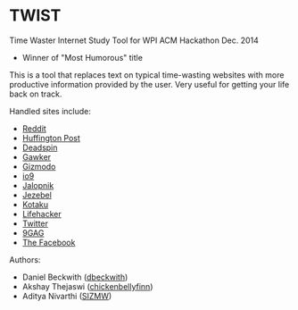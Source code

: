 TWIST
=====

Time Waster Internet Study Tool for WPI ACM Hackathon Dec. 2014
- Winner of "Most Humorous" title

This is a tool that replaces text on typical time-wasting websites with more productive information provided by the user. Very useful for getting your life back on track.

Handled sites include:
* [Reddit](http://www.reddit.com)
* [Huffington Post](http://www.huffingtonpost.com/)
* [Deadspin](http://www.deadspin.com/)
* [Gawker](http://www.gawker.com/)
* [Gizmodo](http://www.gizmodo.com/)
* [io9](http://io9.com/)
* [Jalopnik](http://www.jalopnik.com/)
* [Jezebel](http://www.jezebel.com/)
* [Kotaku](http://www.kotaku.com/)
* [Lifehacker](http://www.lifehacker.com/)
* [Twitter](http://www.twitter.com/)
* [9GAG](http://www.9gag.com/)
* [The Facebook](http://www.facebook.com/)

Authors:
* Daniel Beckwith ([dbeckwith](http://github.com/dbeckwith))
* Akshay Thejaswi ([chickenbellyfinn](http://github.com/chickenbellyfinn))
* Aditya Nivarthi ([SIZMW](http://github.com/SIZMW))
